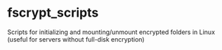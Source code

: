 # fscrypt_scripts
Scripts for initializing and mounting/unmount encrypted folders in Linux (useful for servers without full-disk encryption)
